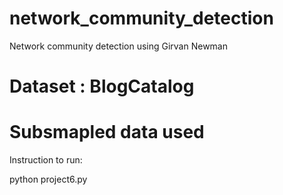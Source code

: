 # network_community_detection
Network community detection using Girvan Newman

# Dataset : BlogCatalog
# Subsmapled data used

Instruction to run:

python project6.py



